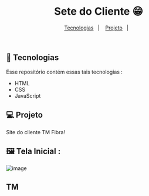 <h1 align="center">Sete do Cliente 😁</h1>

<p align="center">
  <a href="#-tecnologias">Tecnologias</a>&nbsp;&nbsp;&nbsp;|&nbsp;&nbsp;&nbsp;
  <a href="#-projeto">Projeto</a>&nbsp;&nbsp;&nbsp;|&nbsp;&nbsp;&nbsp;
</p>

<br>

## 🚀 Tecnologias

Esse repositório contém essas tais tecnologias :

- HTML
- CSS
- JavaScript

## 💻 Projeto

Site do cliente TM Fibra!

## 🖼️ Tela Inicial : 

![image](https://tmfibra.com.br/images/LOGObranca.png)

## TM
